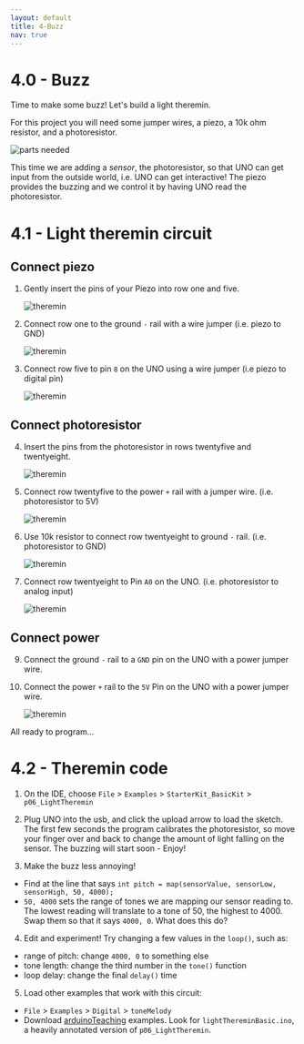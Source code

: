 ```yaml
---
layout: default
title: 4-Buzz
nav: true
---
```


# 4.0 - Buzz

Time to make some buzz! Let's build a light theremin. 

For this project you will need some jumper wires, a piezo, a 10k ohm resistor, and a photoresistor. 

![parts needed](images/ther1.JPG)

This time we are adding a *sensor*, the photoresistor, so that UNO can get input from the outside world, i.e. UNO can get interactive! 
The piezo provides the buzzing and we control it by having UNO read the photoresistor.

# 4.1 - Light theremin circuit 

## Connect piezo 

1. Gently insert the pins of your Piezo into row one and five.

    ![theremin](images/ther2.jpg)

2. Connect row one to the ground `-` rail with a wire jumper (i.e. piezo to GND)

    ![theremin](images/ther3.jpg)

3. Connect row five to pin `8` on the UNO using a wire jumper (i.e piezo to digital pin)

    ![theremin](images/ther4.jpg)

## Connect photoresistor

4. Insert the pins from the photoresistor in rows twentyfive and twentyeight.

    ![theremin](images/ther5.jpg)

5. Connect row twentyfive to the power `+` rail with a jumper wire. 
(i.e. photoresistor to 5V)

    ![theremin](images/ther6.jpg)

6. Use 10k resistor to connect row twentyeight to ground `-` rail. 
(i.e. photoresistor to GND)

    ![theremin](images/ther7.jpg)

7. Connect row twentyeight to Pin `A0` on the UNO. 
(i.e. photoresistor to analog input)

    ![theremin](images/ther8.jpg)

## Connect power 

9. Connect the ground `-` rail to a `GND` pin on the UNO with a power jumper wire.

10. Connect the power `+` rail to the `5V` Pin on the UNO with a power jumper wire.

    ![theremin](images/ther9.jpg)

All ready to program... 

# 4.2 - Theremin code 

1. On the IDE, choose `File` > `Examples` > `StarterKit_BasicKit` > `p06_LightTheremin`

2. Plug UNO into the usb, and click the upload arrow to load the sketch. The first few seconds the program calibrates the photoresistor, so move your finger over and back to change the amount of light falling on the sensor. The buzzing will start soon - Enjoy!

3. Make the buzz less annoying! 
- Find at the line that says `int pitch = map(sensorValue, sensorLow, sensorHigh, 50, 4000);`
- `50, 4000` sets the range of tones we are mapping our sensor reading to. The lowest reading will translate to a tone of 50, the highest to 4000. Swap them so that it says `4000, 0`. What does this do? 

4. Edit and experiment! Try changing a few values in the `loop()`, such as:
- range of pitch: change `4000, 0` to something else
- tone length: change the third number in the `tone()` function
- loop delay: change the final `delay()` time 

5. Load other examples that work with this circuit:
- `File` > `Examples` > `Digital` > `toneMelody`
- Download [arduinoTeaching](https://github.com/evanwill/arduinoTeaching) examples. Look for `lightThereminBasic.ino`, a heavily annotated version of `p06_LightTheremin`.
